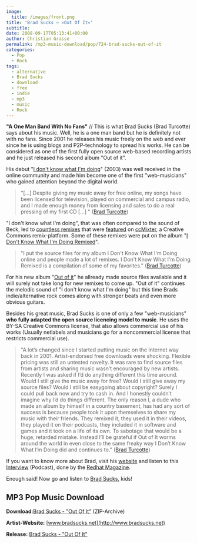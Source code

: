 ```yaml
---
image:
  title: /images/front.png
title: 'Brad Sucks – »Out Of It«'
subtitle: 
date: 2008-09-17T05:13:41+00:00
author: Christian Grasse
permalink: /mp3-music-download/pop/724-brad-sucks-out-of-it
categories:
  - Pop
  - Rock
tags:
  - alternative
  - Brad Sucks
  - download
  - free
  - indie
  - mp3
  - music
  - Rock
---
```

**"A One Man Band With No Fans"** // This is what Brad Sucks (Brad Turcotte) says about his music. Well, he is a one man band but he is definitely not with no fans. Since 2001 he releases his music freely on the web and ever since he is using blogs and P2P-technology to spread his works. He can be considered as one of the first fully open source web-based recording artists and he just released his second album "Out of it". <!--more-->

His debut "[I don't know what I'm doing](http://www.bradsucks.net/albums/i_dont_know/)" (2003) was well received in the online community and made him become one of the first "web-musicians" who gained attention beyond the digital world.

> "[...] Despite giving my music away for free online, my songs have been licensed for television, played on commercial and campus radio, and I made enough money from licensing and sales to do a real pressing of my first CD [...] " ([Brad Turcotte](http://www.bradsucks.net/about/#what))

"I don't know what I'm doing", that was often compared to the sound of Beck, led to [countless remixes](http://www.bradsucks.net/you/?type=remix) that were [featured](http://ccmixter.org/people/bradsucks) on [ccMixter](http://ccmixter.org/), a Creative Commons remix-platform. Some of these remixes were put on the album "[I Don't Know What I'm Doing Remixed](http://www.bradsucks.net/albums/i_dont_know_remixed/)".

> "I put the source files for my album I Don't Know What I'm Doing online and people made a lot of remixes. I Don't Know What I'm Doing Remixed is a compilation of some of my favorites." ([Brad Turcotte](http://www.bradsucks.net/albums/i_dont_know_remixed/))

For his new album "[Out of it](http://www.bradsucks.net/albums/out_of_it/)" he allready made source files available and it will surely not take long for new remixes to come up. "Out of it" continues the melodic sound of "I don't know what I'm doing" but this time Brads indie/alternative rock comes along with stronger beats and even more obvious guitars.

Besides his great music, Brad Sucks is one of only a few "web-musicians" **who fully adapted the open source licencing model to music**. He uses the BY-SA Creative Commons license, that also allows commercial use of his works (Usually netlabels and musicians go for a noncommercial license that restricts commercial use).

> "A lot’s changed since I started putting music on the Internet way back in 2001. Artist-endorsed free downloads were shocking. Flexible pricing was still an untested novelty. It was rare to find source files from artists and sharing music wasn’t encouraged by new artists. Recently I was asked if I’d do anything different this time around. Would I still give the music away for free? Would I still give away my source files? Would I still be easygoing about copyright? Surely I could pull back now and try to cash in. And I honestly couldn’t imagine why I’d do things different. The only reason I, a dude who made an album by himself in a country basement, has had any sort of success is because people took it upon themselves to share my music with their friends. They remixed it, they used it in their videos, they played it on their podcasts, they included it in software and games and it took on a life of its own. To sabotage that would be a huge, retarded mistake. Instead I’ll be grateful if Out of It worms around the world in even close to the same freaky way I Don’t Know What I’m Doing did and continues to." ([Brad Turcotte](http://www.bradsucks.net/archives/2008/09/08/out-of-it/))

If you want to know more about Brad, visit his [website](http://www.bradsucks.net) and listen to this [Interview](http://www.redhat.com/f/mp3/061406_bradsucks_gdk.mp3) (Podcast), done by the [Redhat Magazine](http://www.redhat.com/magazine/020jun06/features/podcast_bradsucks/).

Enough said! Now go and listen to [Brad Sucks](http://www.bradsucks.net), kids!

## MP3 Pop Music Download

**Download:**[Brad Sucks - "Out Of It"](http://media.bradsucks.net/albums/brad_sucks_-_out_of_it_mp3_128.zip) (ZIP-Archive)
  
**Artist-Website:** [www.bradsucks.net](http://www.bradsucks.net)
  
**Release:** [Brad Sucks - "Out Of It"](http://www.bradsucks.net/albums/out_of_it/)